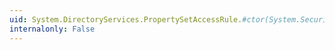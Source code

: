 ```yaml
---
uid: System.DirectoryServices.PropertySetAccessRule.#ctor(System.Security.Principal.IdentityReference,System.Security.AccessControl.AccessControlType,System.DirectoryServices.PropertyAccess,System.Guid)
internalonly: False
---
```

